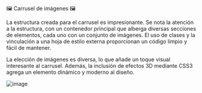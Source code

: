 
🖼️ Carrusel de imágenes 🖼️

La estructura creada para el carrusel es impresionante. Se nota la atención a la estructura, con un contenedor principal que alberga diversas secciones de elementos, cada uno con un conjunto de imágenes. El uso de clases y la vinculación a una hoja de estilo externa proporcionan un código limpio y fácil de mantener.

La elección de imágenes es diversa, lo que añade un toque visual interesante al carrusel. Además, la inclusión de efectos 3D mediante CSS3 agrega un elemento dinámico y moderno al diseño.

![image](https://github.com/Bruno-Ivan/Carrusel/assets/126531075/bfad5a4d-6bf7-4cf1-a482-2d6ece1256e9)




